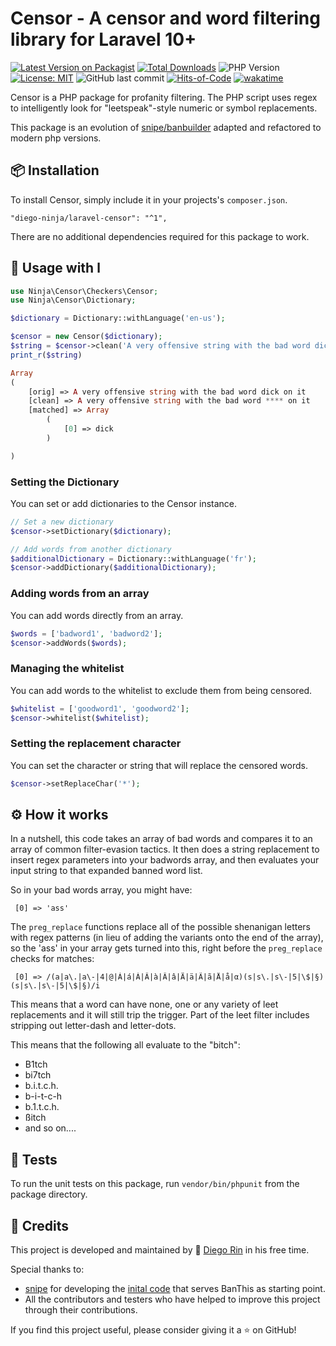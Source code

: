 # Censor - A censor and word filtering library for Laravel 10+

[![Latest Version on Packagist](https://img.shields.io/packagist/v/diego-ninja/laravel-censor.svg?style=flat&color=blue)](https://packagist.org/packages/diego-ninja/laravel-censor)
[![Total Downloads](https://img.shields.io/packagist/dt/diego-ninja/laravel-censor.svg?style=flat&color=blue)](https://packagist.org/packages/diego-ninja/laravel-censor)
![PHP Version](https://img.shields.io/packagist/php-v/diego-ninja/laravel-censor.svg?style=flat&color=blue)
[![License: MIT](https://img.shields.io/badge/License-MIT-blue.svg)](https://opensource.org/licenses/MIT)
![GitHub last commit](https://img.shields.io/github/last-commit/diego-ninja/laravel-censor?color=blue)
[![Hits-of-Code](https://hitsofcode.com/github/diego-ninja/laravel-censor?branch=main&label=hits-of-code)](https://hitsofcode.com/github/diego-ninja/laravel-censor/view?branch=main&label=hits-of-code)
[![wakatime](https://wakatime.com/badge/user/bd65f055-c9f3-4f73-92aa-3c9810f70cc3/project/f5c4a047-d754-4ef3-b7b0-89ff0099a601.svg)](https://wakatime.com/badge/user/bd65f055-c9f3-4f73-92aa-3c9810f70cc3/project/f5c4a047-d754-4ef3-b7b0-89ff0099a601)

Censor is a PHP package for profanity filtering. The PHP script uses regex to intelligently look for "leetspeak"-style numeric or symbol replacements.

This package is an evolution of [snipe/banbuilder](https://github.com/snipe/banbuilder) adapted and refactored to modern php versions.

## 📦 Installation

To install Censor, simply include it in your projects's `composer.json`. 

	"diego-ninja/laravel-censor": "^1",

There are no additional dependencies required for this package to work.

## 🚀 Usage with l

```php
use Ninja\Censor\Checkers\Censor;
use Ninja\Censor\Dictionary;

$dictionary = Dictionary::withLanguage('en-us');

$censor = new Censor($dictionary);
$string = $censor->clean('A very offensive string with the bad word dick on it');
print_r($string)

Array
(
    [orig] => A very offensive string with the bad word dick on it
    [clean] => A very offensive string with the bad word **** on it
    [matched] => Array
        (
            [0] => dick
        )

)

```

### Setting the Dictionary

You can set or add dictionaries to the Censor instance.

```php
// Set a new dictionary
$censor->setDictionary($dictionary);

// Add words from another dictionary
$additionalDictionary = Dictionary::withLanguage('fr');
$censor->addDictionary($additionalDictionary);
```

### Adding words from an array

You can add words directly from an array.

```php
$words = ['badword1', 'badword2'];
$censor->addWords($words);
```

### Managing the whitelist

You can add words to the whitelist to exclude them from being censored.

```php
$whitelist = ['goodword1', 'goodword2'];
$censor->whitelist($whitelist);
```

### Setting the replacement character

You can set the character or string that will replace the censored words.

```php
$censor->setReplaceChar('*');
```


## ⚙️ How it works

In a nutshell, this code takes an array of bad words and compares it to an array of common filter-evasion tactics. It then does a string replacement to insert regex parameters into your badwords array, and then evaluates your input string to that expanded banned word list.

So in your bad words array, you might have:

     [0] => 'ass'

The `preg_replace` functions replace all of the possible shenanigan letters with regex patterns (in lieu of adding the variants onto the end of the array), so the 'ass' in your array gets turned into this, right before the `preg_replace` checks for matches:

     [0] => /(a|a\.|a\-|4|@|Á|á|À|Â|à|Â|â|Ä|ä|Ã|ã|Å|å|α)(s|s\.|s\-|5|\$|§)(s|s\.|s\-|5|\$|§)/i

This means that a word can have none, one or any variety of leet replacements and it will still trip the trigger. Part of the leet filter includes stripping out letter-dash and letter-dots.

This means that the following all evaluate to the "bitch":

- B1tch
- bi7tch
- b.i.t.c.h.
- b-i-t-c-h
- b.1.t.c.h.
- ßitch
- and so on....

## 🔬 Tests
To run the unit tests on this package, run `vendor/bin/phpunit` from the package directory.


## 🙏 Credits

This project is developed and maintained by 🥷 [Diego Rin](https://diego.ninja) in his free time.

Special thanks to:

- [snipe](https://github.com/snipe) for developing the [inital code](https://github.com/snipe/banbuilder) that serves BanThis as starting point.
- All the contributors and testers who have helped to improve this project through their contributions.

If you find this project useful, please consider giving it a ⭐ on GitHub!
